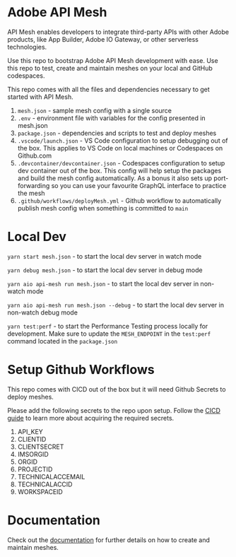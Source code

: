 # Adobe API Mesh

API Mesh enables developers to integrate third-party APIs with other Adobe products, like App Builder, Adobe IO Gateway, or other serverless technologies.

Use this repo to bootstrap Adobe API Mesh development with ease. Use this repo to test, create and maintain meshes on your local and GitHub codespaces.

This repo comes with all the files and dependencies necessary to get started with API Mesh.

1. `mesh.json` - sample mesh config with a single source
2. `.env` - environment file with variables for the config presented in mesh.json
3. `package.json` - dependencies and scripts to test and deploy meshes
4. `.vscode/launch.json` - VS Code configuration to setup debugging out of the box. This applies to VS Code on local machines or Codespaces on Github.com
5. `.devcontainer/devcontainer.json` - Codespaces configuration to setup dev container out of the box. This config will help setup the packages and build the mesh config automatically. As a bonus it also sets up port-forwarding so you can use your favourite GraphQL interface to practice the mesh
6. `.github/workflows/deployMesh.yml` - Github workflow to automatically publish mesh config when something is committed to `main`

# Local Dev

`yarn start mesh.json` - to start the local dev server in watch mode

`yarn debug mesh.json` - to start the local dev server in debug mode

`yarn aio api-mesh run mesh.json` - to start the local dev server in non-watch mode

`yarn aio api-mesh run mesh.json --debug` - to start the local dev server in non-watch debug mode

`yarn test:perf` - to start the Performance Testing process locally for development. Make sure to update the `MESH_ENDPOINT` in the `test:perf` command located in the `package.json`

# Setup Github Workflows

This repo comes with CICD out of the box but it will need Github Secrets to deploy meshes.

Please add the following secrets to the repo upon setup. Follow the [CICD guide](https://developer.adobe.com/graphql-mesh-gateway/gateway/cicd/) to learn more about acquiring the required secrets.

1. API_KEY
2. CLIENTID
3. CLIENTSECRET
4. IMSORGID
5. ORGID
6. PROJECTID
7. TECHNICALACCEMAIL
8. TECHNICALACCID
9. WORKSPACEID

# Documentation

Check out the [documentation](https://developer.adobe.com/graphql-mesh-gateway/mesh/basic/create-mesh/) for further details on how to create and maintain meshes.
